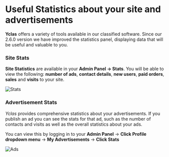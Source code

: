 # Useful Statistics about your site and advertisements #


**Yclas** offers a variety of tools available in our classified software. Since our 2.6.0 version we have improved the statistics panel, displaying data that will be useful and valuable to you.

### Site Stats
**Site Statistics** are available in your **Admin Panel -> Stats**. You will be able to view the following: **number of ads**, **contact details**, **new users**, **paid orders**, **sales** and **visits** to your site.

![Stats](https://raw.githubusercontent.com/yclas/guides/master/images/stas.png)


### Advertisement Stats
*Yclas* provides comprehensive statistics about your advertisements. If you publish an ad you can see the stats for that ad, such as the number of contacts and visits as well as the overall statistics about your ads.

You can view this by logging in to your **Admin Panel** -> **Click Profile dropdown menu** -> **My Advertisements** -> **Click Stats**

![Ads](https://raw.githubusercontent.com/yclas/guides/master/images/advertisement.png)
